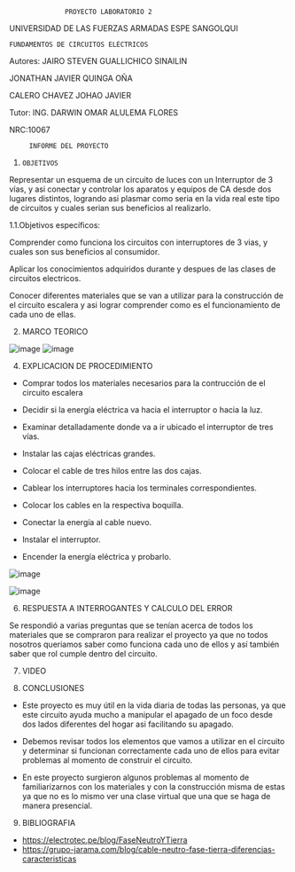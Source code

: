                   PROYECTO LABORATORIO 2

UNIVERSIDAD DE LAS FUERZAS ARMADAS ESPE SANGOLQUI


    FUNDAMENTOS DE CIRCUITOS ELÉCTRICOS
         
Autores: JAIRO STEVEN GUALLICHICO SINAILIN

JONATHAN JAVIER QUINGA OÑA        

CALERO CHAVEZ JOHAO JAVIER

Tutor: ING. DARWIN OMAR ALULEMA FLORES

NRC:10067

         INFORME DEL PROYECTO
         
  
1.     OBJETIVOS

 Representar un esquema de un  circuito  de luces con un Interruptor de 3 vías, y asi conectar y controlar los aparatos y equipos de CA desde dos lugares distintos, logrando asi plasmar como seria en la vida real este tipo de circuitos y cuales serian sus beneficios al realizarlo.
 
1.1.Objetivos específicos:

Comprender como funciona los circuitos con interruptores de 3 vias, y cuales son sus beneficios al consumidor.

Aplicar  los conocimientos adquiridos  durante y despues de las clases de circuitos electricos.

Conocer diferentes materiales que se van a utilizar para la construcción de el circuito escalera y asi lograr comprender como es el funcionamiento de cada uno de ellas.

2.    MARCO TEORICO

![image](https://user-images.githubusercontent.com/117744175/212780819-96013e88-7816-4fdd-a90f-4c6a44921f8e.png)
![image](https://user-images.githubusercontent.com/116815201/212795388-11ad076f-ede7-45cf-a3c3-54208b318a9c.png)

4.    EXPLICACION DE PROCEDIMIENTO  

- Comprar todos los materiales necesarios para la contrucción de el circuito escalera 

- Decidir si la energía eléctrica va hacia el interruptor o hacia la luz.

- Examinar detalladamente donde va a ir ubicado el interruptor de tres vías.

- Instalar las cajas eléctricas grandes.

- Colocar el cable de tres hilos entre las dos cajas.

- Cablear los interruptores hacia los terminales correspondientes.

- Colocar los cables en la respectiva boquilla.

- Conectar la energía al cable nuevo.

- Instalar el interruptor.

- Encender la energía eléctrica y probarlo.

![image](https://user-images.githubusercontent.com/117744175/212781040-095f4ea7-bbc5-4f15-9bc9-fc92105ea6a6.png)

![image](https://user-images.githubusercontent.com/116815201/212795861-e3f39e4a-b8c9-42d7-ac35-145e1fb84f02.png)

6.    RESPUESTA A INTERROGANTES Y CALCULO DEL ERROR

Se respondió a varias preguntas que se tenían acerca de todos los materiales que se compraron para realizar el proyecto ya que no todos nosotros queriamos saber como funciona cada uno de ellos y así también saber que rol cumple dentro del circuito.

7. VIDEO



8. CONCLUSIONES

- Este proyecto es muy útil en la vida diaria de todas las personas, ya que este circuito ayuda mucho a manipular el apagado de un foco desde dos lados diferentes del hogar asi facilitando su apagado.

- Debemos revisar todos los elementos que vamos a utilizar en el circuito y determinar si funcionan correctamente cada uno de ellos para evitar problemas al momento de construir el circuito.

- En este proyecto surgieron algunos problemas al momento de familiarizarnos con los materiales y con la construcción misma de estas ya que no es lo mismo ver una clase virtual que una que se haga de manera presencial.

9.    BIBLIOGRAFIA

-  https://electrotec.pe/blog/FaseNeutroYTierra
-  https://grupo-jarama.com/blog/cable-neutro-fase-tierra-diferencias-caracteristicas
